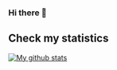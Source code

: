 ### Hi there 👋

<!--
**jack-txt/jack-txt** is a ✨ _special_ ✨ repository because its `README.md` (this file) appears on your GitHub profile.

Here are some ideas to get you started:

- 🔭 I’m currently working on ...
- 🌱 I’m currently learning ...
- 👯 I’m looking to collaborate on ...
- 🤔 I’m looking for help with ...
- 💬 Ask me about ...
- 📫 How to reach me: ...
- 😄 Pronouns: ...
- ⚡ Fun fact: ...
-->
## Check my statistics
[![My github stats](https://github-readme-stats.vercel.app/api?username=jack-txt)](https://github.com/anuraghazra/github-readme-stats)

